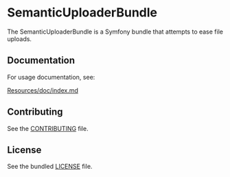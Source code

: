 # SemanticUploaderBundle


The SemanticUploaderBundle is a Symfony bundle that attempts to ease file
uploads.

## Documentation

For usage documentation, see:

[Resources/doc/index.md](https://github.com/semantic-project/SemanticUploaderBundle/blob/master/Resources/doc/index.md)


## Contributing

See the [CONTRIBUTING](https://github.com/semantic-project/SemanticUploaderBundle/blob/master/CONTRIBUTING.md) file.

## License

See the bundled [LICENSE](https://github.com/semantic-project/SemanticUploaderBundle/blob/master/Resources/meta/LICENSE) file.